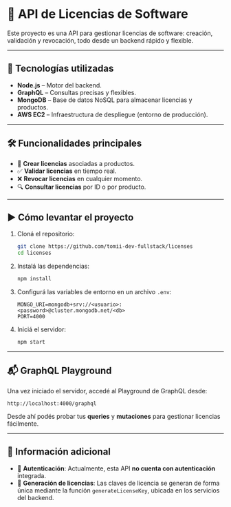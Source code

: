 # 🧠 API de Licencias de Software

Este proyecto es una API para gestionar licencias de software: creación, validación y revocación, todo desde un backend rápido y flexible.

---

## 🚀 Tecnologías utilizadas

- **Node.js** – Motor del backend.
- **GraphQL** – Consultas precisas y flexibles.
- **MongoDB** – Base de datos NoSQL para almacenar licencias y productos.
- **AWS EC2** – Infraestructura de despliegue (entorno de producción).

---

## 🛠️ Funcionalidades principales

- 📄 **Crear licencias** asociadas a productos.
- ✅ **Validar licencias** en tiempo real.
- ❌ **Revocar licencias** en cualquier momento.
- 🔍 **Consultar licencias** por ID o por producto.

---

## ▶️ Cómo levantar el proyecto

1. Cloná el repositorio:

   ```bash
   git clone https://github.com/tomii-dev-fullstack/licenses
   cd licenses
   ```

2. Instalá las dependencias:

   ```bash
   npm install
   ```

3. Configurá las variables de entorno en un archivo `.env`:

   ```env
   MONGO_URI=mongodb+srv://<usuario>:<password>@cluster.mongodb.net/<db>
   PORT=4000
   ```

4. Iniciá el servidor:

   ```bash
   npm start
   ```

---

## 📬 GraphQL Playground

Una vez iniciado el servidor, accedé al Playground de GraphQL desde:

```
http://localhost:4000/graphql
```

Desde ahí podés probar tus **queries** y **mutaciones** para gestionar licencias fácilmente.

---

## 🧾 Información adicional

- 🔐 **Autenticación**: Actualmente, esta API **no cuenta con autenticación** integrada.
- 🔑 **Generación de licencias**: Las claves de licencia se generan de forma única mediante la función `generateLicenseKey`, ubicada en los servicios del backend.
